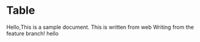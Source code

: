 # Table
Hello,This is a sample document.
This is written from web
Writing from the feature branch!
hello
